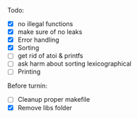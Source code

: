 Todo:
 - [X] no illegal functions
 - [X] make sure of no leaks
 - [X] Error handling
 - [X] Sorting
 - [ ] get rid of atoi & printfs
 - [ ] ask harm about sorting lexicographical
 - [ ] Printing

Before turnin:
 - [ ] Cleanup proper makefile
 - [X] Remove libs folder
